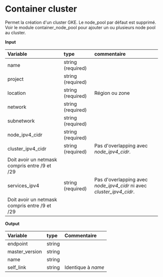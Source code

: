 **Container cluster**
===

Permet la création d'un cluster GKE. Le node_pool par défaut est supprimé. 
Voir le module container_node_pool pour ajouter un ou plusieurs node pool au cluster.

**Input**

|Variable|type|commentaire|
|:-------|:---|:----------------|
|name|string (required)| |
|project|string (required)| |
|location| string (required) |Région ou zone|
|network| string (required) | |
|subnetwork| string (required) | |
|node_ipv4_cidr| string (required) | |
|cluster_ipv4_cidr| string (required) | Pas d'overlapping avec _node_ipv4_cidr_. 
Doit avoir un netmask compris entre /9 et /29 |
|services_ipv4| string (required)|Pas d'overlapping avec _node_ipv4_cidr_ ni avec _cluster_ipv4_cidr_. 
Doit avoir un netmask compris entre /9 et /29|

**Output**

|Variable|type|Commentaire|
|:-------|:---|:-|
|endpoint|string||
|master_version|string||
|name|string||
|self_link|string|Identique à _name_|
